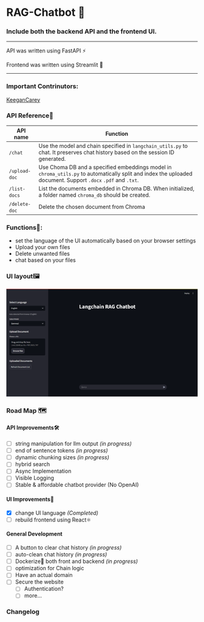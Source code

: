 # RAG-Chatbot 🤖

### Include both the backend API and the frontend UI.

---

API was written using FastAPI ⚡

Frontend was written using Streamlit 👑

---
### Important Contrinutors:

[KeeganCarey](https://github.com/KeeganCarey)

### API Reference💾

| API name      | Function                                                                                                                                                      |
|---------------|---------------------------------------------------------------------------------------------------------------------------------------------------------------|
| `/chat`       | Use the model and chain specified in `langchain_utils.py` to chat. It preserves chat history based on the session ID generated.                               |
| `/upload-doc` | Use Choma DB and a specified embeddings model in `chroma_utils.py` to automatically split and index the uploaded document. Support `.docx` `.pdf` and `.txt`. |
| `/list-docs`  | List the documents embedded in Chroma DB. When initialized, a folder named `chroma_db` should be created.                                                     |
| `/delete-doc` | Delete the chosen document from Chroma |                                                                                                                       | 

### Functions🧩:
* set the language of the UI automatically based on your browser settings
* Upload your own files
* Delete unwanted files
* chat based on your files

### UI layout🖼️

![UI Layout](Screenshot-of-UI.png)

### Road Map 🗺️

#### API Improvements🛠️
- [ ] string manipulation for llm output *(in progress)*
- [ ] end of sentence tokens *(in progress)*
- [ ] dynamic chunking sizes *(in progress)*
- [ ] hybrid search
- [ ] Async Implementation
- [ ] Visible Logging
- [ ] Stable & affordable chatbot provider (No OpenAI)

#### UI Improvements🎨
- [x] change UI language *(Completed)*
- [ ] rebuild frontend using React⚛️

#### General Development
- [ ] A button to clear chat history *(in progress)*
- [ ] auto-clean chat history *(in progress)*
- [ ] Dockerize🐋 both front and backend *(in progress)*
- [ ] optimization for Chain logic
- [ ] Have an actual domain
- [ ] Secure the website
    - [ ] Authentication?
    - [ ] more...

### Changelog
